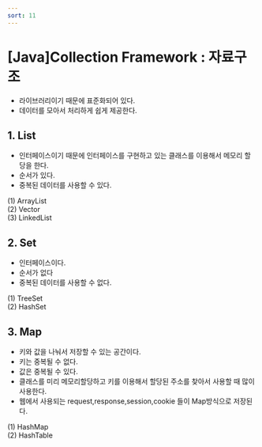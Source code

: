 ```yaml
---
sort: 11
---
```


# [Java]Collection Framework : 자료구조

- 라이브러리이기 때문에 표준화되어 있다.
- 데이터를 모아서 처리하게 쉽게 제공한다.

## 1. List
- 인터페이스이기 때문에 인터페이스를 구현하고 있는 클래스를 이용해서 메모리 할당을 한다.
- 순서가 있다.
- 중복된 데이터를 사용할 수 있다.<br>

(1) ArrayList <br>
(2) Vector <br>
(3) LinkedList <br>

## 2. Set
- 인터페이스이다.
- 순서가 없다
- 중복된 데이터를 사용할 수 없다.

(1) TreeSet <br>
(2) HashSet <br>


## 3. Map
- 키와 값을 나눠서 저장할 수 있는 공간이다.
- 키는 중복될 수 없다.
- 값은 중복될 수 있다.
- 클래스를 미리 메모리할당하고 키를 이용해서 할당된 주소를 찾아서 사용할 때 많이 사용한다.
- 웹에서 사용되는 request,response,session,cookie 들이 Map방식으로 저장된다.

(1) HashMap<br>
(2) HashTable<br>
